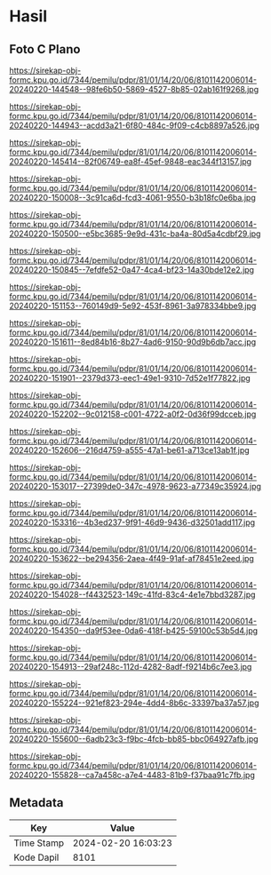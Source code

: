 # Hasil

## Foto C Plano

https://sirekap-obj-formc.kpu.go.id/7344/pemilu/pdpr/81/01/14/20/06/8101142006014-20240220-144548--98fe6b50-5869-4527-8b85-02ab161f9268.jpg

https://sirekap-obj-formc.kpu.go.id/7344/pemilu/pdpr/81/01/14/20/06/8101142006014-20240220-144943--acdd3a21-6f80-484c-9f09-c4cb8897a526.jpg

https://sirekap-obj-formc.kpu.go.id/7344/pemilu/pdpr/81/01/14/20/06/8101142006014-20240220-145414--82f06749-ea8f-45ef-9848-eac344f13157.jpg

https://sirekap-obj-formc.kpu.go.id/7344/pemilu/pdpr/81/01/14/20/06/8101142006014-20240220-150008--3c91ca6d-fcd3-4061-9550-b3b18fc0e6ba.jpg

https://sirekap-obj-formc.kpu.go.id/7344/pemilu/pdpr/81/01/14/20/06/8101142006014-20240220-150500--e5bc3685-9e9d-431c-ba4a-80d5a4cdbf29.jpg

https://sirekap-obj-formc.kpu.go.id/7344/pemilu/pdpr/81/01/14/20/06/8101142006014-20240220-150845--7efdfe52-0a47-4ca4-bf23-14a30bde12e2.jpg

https://sirekap-obj-formc.kpu.go.id/7344/pemilu/pdpr/81/01/14/20/06/8101142006014-20240220-151153--760149d9-5e92-453f-8961-3a978334bbe9.jpg

https://sirekap-obj-formc.kpu.go.id/7344/pemilu/pdpr/81/01/14/20/06/8101142006014-20240220-151611--8ed84b16-8b27-4ad6-9150-90d9b6db7acc.jpg

https://sirekap-obj-formc.kpu.go.id/7344/pemilu/pdpr/81/01/14/20/06/8101142006014-20240220-151901--2379d373-eec1-49e1-9310-7d52e1f77822.jpg

https://sirekap-obj-formc.kpu.go.id/7344/pemilu/pdpr/81/01/14/20/06/8101142006014-20240220-152202--9c012158-c001-4722-a0f2-0d36f99dcceb.jpg

https://sirekap-obj-formc.kpu.go.id/7344/pemilu/pdpr/81/01/14/20/06/8101142006014-20240220-152606--216d4759-a555-47a1-be61-a713ce13ab1f.jpg

https://sirekap-obj-formc.kpu.go.id/7344/pemilu/pdpr/81/01/14/20/06/8101142006014-20240220-153017--27399de0-347c-4978-9623-a77349c35924.jpg

https://sirekap-obj-formc.kpu.go.id/7344/pemilu/pdpr/81/01/14/20/06/8101142006014-20240220-153316--4b3ed237-9f91-46d9-9436-d32501add117.jpg

https://sirekap-obj-formc.kpu.go.id/7344/pemilu/pdpr/81/01/14/20/06/8101142006014-20240220-153622--be294356-2aea-4f49-91af-af78451e2eed.jpg

https://sirekap-obj-formc.kpu.go.id/7344/pemilu/pdpr/81/01/14/20/06/8101142006014-20240220-154028--f4432523-149c-41fd-83c4-4e1e7bbd3287.jpg

https://sirekap-obj-formc.kpu.go.id/7344/pemilu/pdpr/81/01/14/20/06/8101142006014-20240220-154350--da9f53ee-0da6-418f-b425-59100c53b5d4.jpg

https://sirekap-obj-formc.kpu.go.id/7344/pemilu/pdpr/81/01/14/20/06/8101142006014-20240220-154913--29af248c-112d-4282-8adf-f9214b6c7ee3.jpg

https://sirekap-obj-formc.kpu.go.id/7344/pemilu/pdpr/81/01/14/20/06/8101142006014-20240220-155224--921ef823-294e-4dd4-8b6c-33397ba37a57.jpg

https://sirekap-obj-formc.kpu.go.id/7344/pemilu/pdpr/81/01/14/20/06/8101142006014-20240220-155600--6adb23c3-f9bc-4fcb-bb85-bbc064927afb.jpg

https://sirekap-obj-formc.kpu.go.id/7344/pemilu/pdpr/81/01/14/20/06/8101142006014-20240220-155828--ca7a458c-a7e4-4483-81b9-f37baa91c7fb.jpg


## Metadata

| Key        | Value               |
| ---------- | ------------------- |
| Time Stamp | 2024-02-20 16:03:23 |
| Kode Dapil | 8101                |



